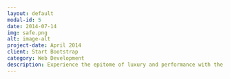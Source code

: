 ```yaml
---
layout: default
modal-id: 5
date: 2014-07-14
img: safe.png
alt: image-alt
project-date: April 2014
client: Start Bootstrap
category: Web Development
description: Experience the epitome of luxury and performance with the BMW 5 Series. As BMW's flagship executive sedan, the 5 Series combines refined elegance with advanced technology and dynamic driving capabilities.Compared to the BMW 3 Series, the 5 Series offers a more spacious interior and a heightened level of comfort, ideal for those seeking executive-class refinement and amenities. It features advanced drivetrain options and cutting-edge technologies.
---
```


